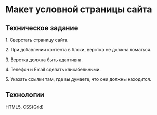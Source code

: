 <h1>Макет условной страницы сайта</h1>
<h2>Техническое задание</h2>
<p>1. Сверстать страницу сайта.</p>
<p>2. При добавлении контента в блоки, верстка не должна ломаться. 
<p>3. Верстка должна быть адаптивна.</p> 
<p>4. Телефон и Email сделать кликабельными.</p> 
<p>5. Указать ссылки там, где вы думаете, что они должны находится.</p>
<h2>Технологии</h2>
<p>HTML5, CSS(Grid) 
